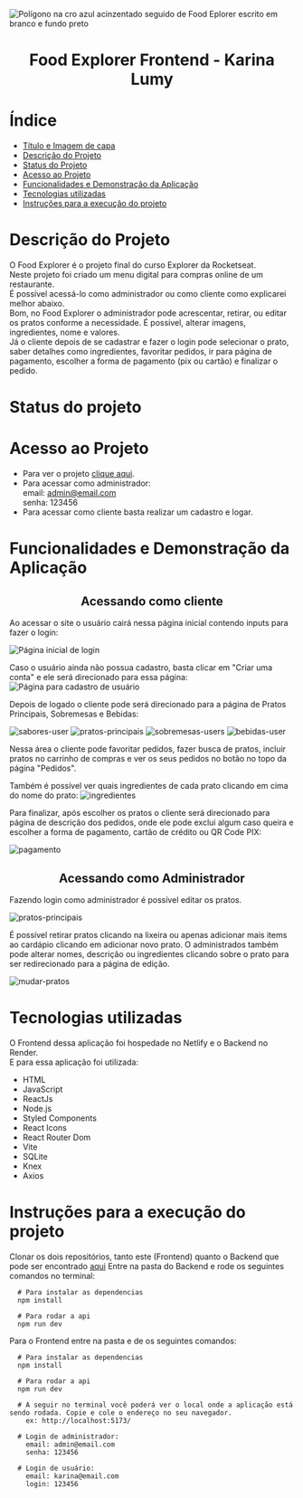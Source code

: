 ![Polígono na cro azul acinzentado seguido de Food Eplorer escrito em branco e fundo preto](https://user-images.githubusercontent.com/81266915/216989553-ae44830c-e80c-4f2e-a841-8dea22f89f66.jpg)

<h1 align="center"> Food Explorer Frontend - Karina Lumy </h1>

# Índice 

* [Título e Imagem de capa](#Título-e-Imagem-de-capa)
* [Descrição do Projeto](#descrição-do-projeto)
* [Status do Projeto](#status-do-Projeto)
* [Acesso ao Projeto](#acesso-ao-projeto)
* [Funcionalidades e Demonstração da Aplicação](#funcionalidades-e-demonstração-da-aplicação)
* [Tecnologias utilizadas](#tecnologias-utilizadas)
* [Instruções para a execução do projeto](#instruções-para-a-execução-do-projeto)

# Descrição do Projeto
  O Food Explorer é o projeto final do curso Explorer da Rocketseat.</br>
  Neste projeto foi criado um menu digital para compras online de um restaurante.</br>
  É possível acessá-lo como administrador ou como cliente como explicarei melhor abaixo.</br>
  Bom, no Food Explorer o administrador pode acrescentar, retirar, ou editar os pratos conforme a necessidade. É possível, alterar imagens, ingredientes, nome e valores.</br>
  Já o cliente depois de se cadastrar e fazer o login pode selecionar o prato, saber detalhes como ingredientes, favoritar pedidos, ir para página de pagamento, escolher a forma de pagamento (pix ou cartão) e finalizar o pedido.
  
# Status do projeto

# Acesso ao Projeto
* Para ver o projeto [clique aqui](https://foodexplorer-karinalumy.netlify.app/).</br>
* Para acessar como administrador:</br>
  email: admin@email.com</br>
  senha: 123456</br>
* Para acessar como cliente basta realizar um cadastro e logar.

# Funcionalidades e Demonstração da Aplicação
<h2 align="center">Acessando como cliente</h2>
Ao acessar o site o usuário cairá nessa página inicial contendo inputs para fazer o login:

![Página inicial de login](https://user-images.githubusercontent.com/81266915/217594319-9760d626-7616-4d13-acff-430d3a55c754.jpg)

Caso o usuário ainda não possua cadastro, basta clicar em "Criar uma conta" e ele será direcionado para essa página:
![Página para cadastro de usuário](https://user-images.githubusercontent.com/81266915/217594770-832c89ac-163d-4063-a6ae-a580c5a9fab7.jpg)

Depois de logado o cliente pode será direcionado para a página de Pratos Principais, Sobremesas e Bebidas:

![sabores-user](https://user-images.githubusercontent.com/81266915/217599715-563359d9-8692-47b5-9603-56581b76c7cc.png)
![pratos-principais](https://user-images.githubusercontent.com/81266915/217596267-07e81543-3e31-4491-aa86-34bd461bb727.jpg)
![sobremesas-users](https://user-images.githubusercontent.com/81266915/217599661-7a225a88-13e6-4a27-86eb-53025d1f78f3.png)
![bebidas-user](https://user-images.githubusercontent.com/81266915/217599975-23b5035b-2b8d-4d86-89f2-9ccff3f7cde2.png)

Nessa área o cliente pode favoritar pedidos, fazer busca de pratos, incluir pratos no carrinho de compras e ver os seus pedidos no botão no topo da página "Pedidos".

Também é possível ver quais ingredientes de cada prato clicando em cima do nome do prato:
![ingredientes](https://user-images.githubusercontent.com/81266915/217597489-ca86fddc-a355-4674-a960-e2faca01d27e.png)

Para finalizar, após escolher os pratos o cliente será direcionado para página de descrição dos pedidos, onde ele pode exclui algum caso queira e escolher a forma de pagamento, cartão de crédito ou QR Code PIX:


![pagamento](https://user-images.githubusercontent.com/81266915/217598143-a6319a0d-3b0d-4c2e-9964-fdb369c1bcc3.png)

<h2 align="center">Acessando como Administrador</h2>
Fazendo login como administrador é possível editar os pratos.</br>

![pratos-principais](https://user-images.githubusercontent.com/81266915/217600928-1d08a5c3-7b4c-4840-87ee-f00a2824ef17.png)

É possível retirar pratos clicando na lixeira ou apenas adicionar mais items ao cardápio clicando em adicionar novo prato.
O administrados também pode alterar nomes, descrição ou ingredientes clicando sobre o prato para ser redirecionado para a página de edição.

![mudar-pratos](https://user-images.githubusercontent.com/81266915/217601979-12c7816b-6ce4-4af2-8439-f3f51bf2fab4.png)

# Tecnologias utilizadas
O Frontend dessa aplicação foi hospedade no Netlify e o Backend no Render.</br>
E para essa aplicação foi utilizada:
* HTML
* JavaScript
* ReactJs
* Node.js
* Styled Components
* React Icons
* React Router Dom
* Vite
* SQLite
* Knex
* Axios


# Instruções para a execução do projeto
Clonar os dois repositórios, tanto este (Frontend) quanto o Backend que pode ser encontrado [aqui](https://github.com/karinalumy/food-explorer-api-render)
Entre na pasta do Backend e rode os seguintes comandos no terminal:

```
  # Para instalar as dependencias
  npm install
  
  # Para rodar a api
  npm run dev
```

Para o Frontend entre na pasta e de os seguintes comandos:

```
  # Para instalar as dependencias
  npm install
  
  # Para rodar a api
  npm run dev
  
  # A seguir no terminal você poderá ver o local onde a aplicação está sendo rodada. Copie e cole o endereço no seu navegador.
    ex: http://localhost:5173/ 
  
  # Login de administrador:
    email: admin@email.com
    senha: 123456
    
  # Login de usuário:
    email: karina@email.com
    login: 123456
```



